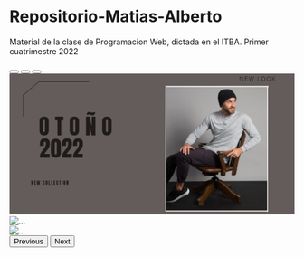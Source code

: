 # Repositorio-Matias-Alberto
Material de la clase de Programacion Web, dictada en el ITBA.
Primer cuatrimestre 2022

<div id="carouselExampleIndicators" class="carousel slide" data.bs.ride="carousel"></div>
    <div class="carousel-indicators active">
      <button type="button" data-bs-target="#carouselExampleIndicators" data-bs-slide-to="0" class="active" aria-current="true" aria-label="Slide 1"></button>
      <button type="button" data-bs-target="#carouselExampleIndicators" data-bs-slide-to="1" aria-label="Slide 2"></button>
      <button type="button" data-bs-target="#carouselExampleIndicators" data-bs-slide-to="2" aria-label="Slide 3"></button>
    </div>
    <div class="carousel-inner">
      <div class="carousel-item active">
        <img src="./Imagenes/Banner.1.png" class="d-block w-100" alt="...">
      </div>
      <div class="carousel-item">
        <img src="./Imagenes/Banner.2.png" class="d-block w-100" alt="...">
      </div>
      <div class="carousel-item">
        <img src="..." class="d-block w-100" alt="...">
      </div>
    </div>
    <button class="carousel-control-prev" type="button" data-bs-target="#carouselExampleIndicators" data-bs-slide="prev">
      <span class="carousel-control-prev-icon" aria-hidden="true"></span>
      <span class="visually-hidden">Previous</span>
    </button>
    <button class="carousel-control-next" type="button" data-bs-target="#carouselExampleIndicators" data-bs-slide="next">
      <span class="carousel-control-next-icon" aria-hidden="true"></span>
      <span class="visually-hidden">Next</span>
    </button>
  </div>

  <div class="container-fluid p-0">
    <div class="carousel-widget" data-flickity='{"autoPlay": 3500,"wrapAround": true,"contain": false,"imagesLoaded": true,"lazyLoad": 3,"prevNextButtons": false,"cellAlign": "center","adaptiveHeight": true}'>
        <div class="carousel-cell w-100 is-selected">
            <div class="w-100">
                <img data-flickity-lazyload="image_url" class="img-fluid"/>
            </div>
        </div>
        <div class="carousel-cell w-100">
            <div class="w-100">
                <img data-flickity-lazyload="image_url" class="img-fluid"/>
            </div>
        </div>
        <div class="carousel-cell w-100">
            <div class="w-100">
                <img data-flickity-lazyload="image_url" class="img-fluid"/>
            </div>
        </div>
    </div>
</div>
